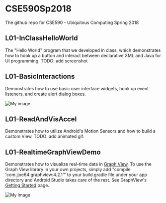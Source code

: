 # CSE590Sp2018
The github repo for CSE590 - Ubiquitous Computing Spring 2018

## L01-InClassHelloWorld
The "Hello World" program that we developed in class, which demonstrates how to hook up a button and interact between declarative XML and Java for UI programming.
TODO: add screenshot

## L01-BasicInteractions
Demonstrates how to use basic user interface widgets, hook up event listeners, and create alert dialog boxes.

![My image](https://github.com/jonfroehlich/CSE590Sp2018/blob/master/L01-BasicInteractions/L01-BasicInteractions.gif)

## L01-ReadAndVisAccel
Demonstrates how to utilize Android's Motion Sensors and how to build a custom View.
TODO: add animated gif.

## L01-RealtimeGraphViewDemo
Demonstrates how to visualize real-time data in [Graph View](http://www.android-graphview.org/). To use the Graph View library in your own projects, simply add "compile 'com.jjoe64:graphview:4.2.1'" to your build.gradle file under your app directory and Android Studio takes care of the rest. See GraphView's [Getting Started](http://www.android-graphview.org/download-getting-started/) page.

![My image](https://github.com/jonfroehlich/CSE590Sp2018/blob/master/L01-RealtimeGraphViewDemo/L01-RealtimeGraphViewDemo.gif)
